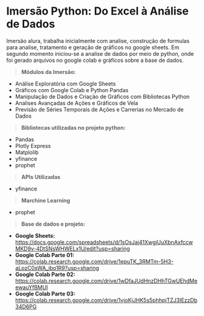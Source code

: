 # Imersão Python: Do Excel à Análise de Dados

<p>Imersão alura, trabalha inicialmente com analise, construção de formulas para analise, tratamento e geração de gráficos no google sheets. Em segundo momento iniciou-se a analise de dados por meio de python, onde foi gerado arquivos no google colab e gráficos sobre a base de dados.</p>

> <b>Módulos da Imersão:</b>
- Análise Exploratória com Google Sheets
- Gráficos com Google Colab e Python Pandas
- Manipulação de Dados e Criação de Gráficos com Bibliotecas Python
- Analises Avançadas de Ações e Gráficos de Vela
- Previsão de Séries Temporais de Ações e Carrerias no Mercado de Dados 

> <b>Bibliotecas utilizadas no projeto python:</b>
- Pandas
- Plotly Express
- Matplolib
- yfinance
- prophet

> <b>APIs Utilizadas</b>
- yfinance

> <b>Marchine Learning</b>
- prophet

> <b>Base de dados e projeto:</b>
- <b>Google Sheets:</b> https://docs.google.com/spreadsheets/d/1sOsJaj41XwgjUuXbnAxfccwMKD9v-4DtSNsWHWELx1U/edit?usp=sharing
- <b>Google Colab Parte 01:</b> https://colab.research.google.com/drive/1epuTK_3RMTm-5H3-aLozC0sWA_ibo1R9?usp=sharing
- <b>Google Colab Parte 02:</b> https://colab.research.google.com/drive/1wDfaJUdHnzDHhTGwUEhdMeewauYfBMUI
- <b>Google Colab Parte 03:</b> https://colab.research.google.com/drive/1vjoKjJHK5s5phhpjTZJ3IEzzDb34D6PG
